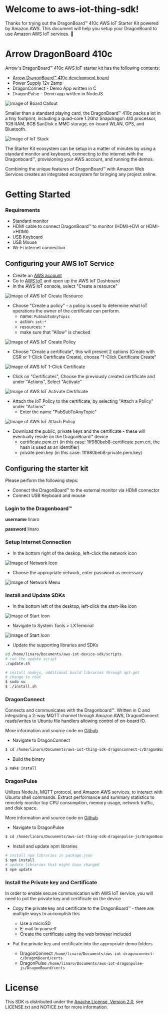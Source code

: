 # Welcome to aws-iot-thing-sdk!

Thanks for trying out the DragonBoard&trade; 410c AWS IoT Starter Kit powered by Amazon AWS. This document will help you setup your DragonBoard to use Amazon AWS IoT services. :dragon_face:

# Arrow DragonBoard 410c

Arrow's DragonBoard&trade; 410c AWS IoT starter kit has the following contents:
* [Arrow DragonBoard&trade; 410c development board](http://partners.arrow.com/campaigns-na/qualcomm/dragonboard-410c/awsiotstarterkit/)
* Power Supply 12v 2amp
* DragonConnect - Demo App written in C
* DragonPulse - Demo app written in NodeJS

![Image of Board Callout](https://raw.githubusercontent.com/ArrowElectronics/aws-iot-device-sdk/master/images/dragonboard_callouts.png)

Smaller than a standard playing card, the DragonBoard&trade; 410c packs a lot in a tiny footprint, including a quad-core 1.2Ghz Snapdragon 410 processor, 1GB RAM, 8GB SanDisk e.MMC storage, on-board WLAN, GPS, and Bluetooth.

![Image of IoT Stack](https://raw.githubusercontent.com/ArrowElectronics/aws-iot-device-sdk/master/images/iot_infographic.png)

The Starter Kit ecosystem can be setup in a matter of minutes by using a standard monitor and keyboard, connecting to the internet with the Dragonboard&trade;, provisioning your AWS account, and running the demos.

Combining the unique features of DragonBoard&trade; with Amazon Web Services creates an integrated ecosystem for bringing any project online.

# Getting Started

### Requirements
* Standard monitor
* HDMI cable to connect DragonBoard&trade; to monitor (HDMI->DVI or HDMI->HDMI)
* USB Keyboard
* USB Mouse
* Wi-Fi internet connection

## Configuring your AWS IoT Service

* Create an [AWS account](http://docs.aws.amazon.com/AmazonCloudFront/latest/DeveloperGuide/AMS5.0CreatingAnAWSAccount.html)
* Go to [AWS IoT](https://aws.amazon.com/iot/) and open up the AWS IoT Dashboard
* In the AWS IoT console, select "Create a resource"

![Image of AWS IoT Create Resource](https://raw.githubusercontent.com/ArrowElectronics/aws-iot-device-sdk/master/images/aws_iot_create_resource.png)

* Choose "Create a policy" - a policy is used to determine what IoT operations the owner of the certificate can perform.
  * name: `PubSubToAnyTopic`
  * action: `iot:*`
  * resources: `*`
  * make sure that "Allow" is checked

![Image of AWS IoT Create Policy](https://raw.githubusercontent.com/ArrowElectronics/aws-iot-device-sdk/master/images/aws_iot_create_policy.png)

* Choose "Create a certificate", this will present 2 options (Create with CSR or 1-Click Certificate Create), choose "1-Click Certificate Create"

![Image of AWS IoT 1-Click Certificate](https://raw.githubusercontent.com/ArrowElectronics/aws-iot-device-sdk/master/images/aws_iot_1click_certificate.png)

* Click on "Certificates", Choose the previously created certificate and under "Actions", Select "Activate"

![Image of AWS IoT Activate Certificate](https://raw.githubusercontent.com/ArrowElectronics/aws-iot-device-sdk/master/images/aws_iot_activate_certificate.png)

* Attach the IoT Policy to the certificate, by selecting "Attach a Policy" under "Actions"
  * Enter the name "PubSubToAnyTopic"

![Image of AWS IoT Attach Policy](https://raw.githubusercontent.com/ArrowElectronics/aws-iot-device-sdk/master/images/aws_iot_attach_policy.png)

* Download the public, private keys and the certificate - these will eventually reside on the DragonBoard&trade; device
  * certificate.pem.crt (in this case: 1ff980beb8-certificate.pem.crt, the hash is used as an identifier)
  * private.pem.key (in this case: 1ff980beb8-private.pem.key)

## Configuring the starter kit

Please perform the following steps:
* Connect the DragonBoard&trade; to the external monitor via HDMI connector
* Connect USB Keyboard and mouse

### Login to the Dragonboard&trade;

**username** linaro

**password** linaro

### Setup Internet Connection

* In the bottom right of the deskop, left-click the network icon

![Image of Network Icon](https://raw.githubusercontent.com/ArrowElectronics/aws-iot-device-sdk/master/images/network_icon.png)

* Choose the appropriate network, enter password as necessary

![Image of Network Menu](https://raw.githubusercontent.com/ArrowElectronics/aws-iot-device-sdk/master/images/network_menu.png)

### Install and Update SDKs

* In the bottom left of the desktop, left-click the start-like icon

![Image of Start Icon](https://raw.githubusercontent.com/ArrowElectronics/aws-iot-device-sdk/master/images/start_icon.png)

* Navigate to System Tools > LXTerminal

![Image of Start Icon](https://raw.githubusercontent.com/ArrowElectronics/aws-iot-device-sdk/master/images/terminal.png)

* Update the supporting libraries and SDKs
```sh
cd /home/linaro/Documents/aws-iot-device-sdk/scripts
# run the update script
./update.sh

# install nodejs, additional build libraries through apt-get
# change to root
$ sudo su
$ ./install.sh
```

### DragonConnect

Connects and communicates with the Dragonboard&trade;. Written in C and integrating a 2-way MQTT channel through Amazon AWS, DragonConnect reads/writes to Ubuntu file handlers allowing control of on-board IO.

More information and source code on [Github](https://github.com/ArrowElectronics/aws-iot-dragonconnect-c)

* Navigate to DragonConnect
```sh
$ cd /home/linaro/Documents/aws-iot-thing-sdk-dragonconnect-c/DragonBoard/
```

* Build the binary
```sh
$ make install
```

### DragonPulse

Utilizes NodeJs, MQTT protocol, and Amazon AWS services, to interact with Ubuntu shell commands. Extract performance and summary statistics to remotely monitor top CPU consumption, memory usage, network traffic, and disk space.

More information and source code on [Github](https://github.com/ArrowElectronics/aws-iot-dragonpulse-js)

* Navigate to DragonPulse
```sh
$ cd /home/linaro/Documents/aws-iot-thing-sdk-dragonpulse-js/DragonBoard/
```

* Install and update npm libraries
```sh
# install npm libraries in package.json
$ npm install
# update libraries that might have changed
$ npm update
```

### Install the Private key and Certificate

In order to enable secure communication with AWS IoT service, you will need to put the private key and certificate on the device

* Copy the private key and certificate to the DragonBoard&trade; - there are multiple ways to accomplish this
  * Use a microSD
  * E-mail to yourself
  * Create the certificate using the web browser included

* Put the private key and certificate into the appropriate demo folders
  * DragonConnect `/home/linaro/Documents/aws-iot-dragonconnect-c/DragonBoard/certs`
  * DragonPulse `/home/linaro/Documents/aws-iot-dragonpulse-js/DragonBoard/certs`
  
# License
This SDK is distributed under the [Apache License, Version 2.0](http://www.apache.org/licenses/LICENSE-2.0), see LICENSE.txt and NOTICE.txt for more information.